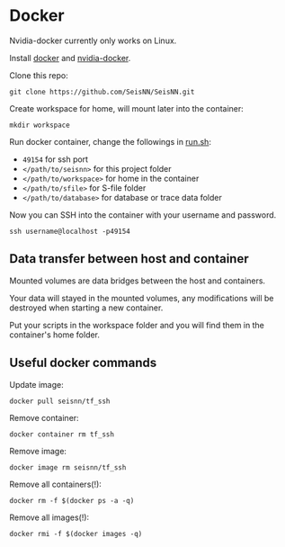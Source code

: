 # Docker 
Nvidia-docker currently only works on Linux.

Install [docker](https://docs.docker.com/install/linux/docker-ce/ubuntu/) and [nvidia-docker](https://github.com/NVIDIA/nvidia-docker).

Clone this repo:

`git clone https://github.com/SeisNN/SeisNN.git`

Create workspace for home, will mount later into the container:

`mkdir workspace`

Run docker container, change the followings in [run.sh](run.sh): 
- `49154` for ssh port
- `</path/to/seisnn>` for this project folder
- `</path/to/workspace>` for home in the container
- `</path/to/sfile>` for S-file folder
- `</path/to/database>` for database or trace data folder

Now you can SSH into the container with your username and password.  

    ssh username@localhost -p49154

## Data transfer between host and container

Mounted volumes are data bridges between the host and containers.

Your data will stayed in the mounted volumes, any modifications will be destroyed when starting a new container.

Put your scripts in the workspace folder and you will find them in the container's home folder. 

## Useful docker commands

Update image:

    docker pull seisnn/tf_ssh

Remove container:

    docker container rm tf_ssh

Remove image:

    docker image rm seisnn/tf_ssh

Remove all containers(!):

    docker rm -f $(docker ps -a -q)

Remove all images(!):

    docker rmi -f $(docker images -q)